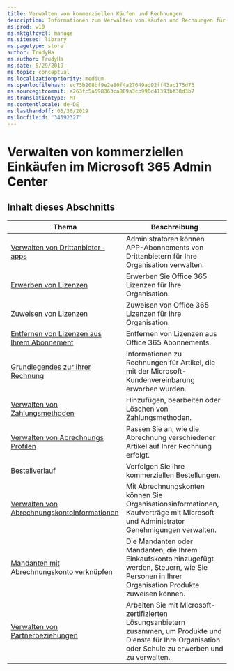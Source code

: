 ```yaml
---
title: Verwalten von kommerziellen Käufen und Rechnungen
description: Informationen zum Verwalten von Käufen und Rechnungen für kommerzielle Kunden.
ms.prod: w10
ms.mktglfcycl: manage
ms.sitesec: library
ms.pagetype: store
author: TrudyHa
ms.author: TrudyHa
ms.date: 5/29/2019
ms.topic: conceptual
ms.localizationpriority: medium
ms.openlocfilehash: ec73b208bf9e2e80f4a27649ad92ff43ac175d73
ms.sourcegitcommit: a263fc5a598363ca809a3cb990d41393bf38d3b7
ms.translationtype: MT
ms.contentlocale: de-DE
ms.lasthandoff: 05/30/2019
ms.locfileid: "34592327"
---
```

# <a name="manage-commercial-purchases-in-microsoft-365-admin-center"></a>Verwalten von kommerziellen Einkäufen im Microsoft 365 Admin Center

## <a name="in-this-section"></a>Inhalt dieses Abschnitts

| Thema | Beschreibung |
| ----- | ----------- |
| [Verwalten von Drittanbieter-apps](manage-saas-apps.md) | Administratoren können APP-Abonnements von Drittanbietern für Ihre Organisation verwalten. |
| [Erwerben von Lizenzen](https://docs.microsoft.com/office365/admin/subscriptions-and-billing/buy-licenses?view=o365-worldwide) | Erwerben Sie Office 365 Lizenzen für Ihre Organisation. |
| [Zuweisen von Lizenzen](https://docs.microsoft.com/office365/admin/subscriptions-and-billing/assign-licenses-to-users?view=o365-worldwide) | Zuweisen von Office 365 Lizenzen für Ihre Organisation. |
| [Entfernen von Lizenzen aus Ihrem Abonnement](https://docs.microsoft.com/office365/admin/subscriptions-and-billing/remove-licenses-from-subscription?view=o365-worldwide) | Entfernen von Lizenzen aus Office 365 Abonnements. |
| [Grundlegendes zur Ihrer Rechnung](https://docs.microsoft.com/microsoft-store/billing-understand-your-invoice-msfb) | Informationen zu Rechnungen für Artikel, die mit der Microsoft-Kundenvereinbarung erworben wurden. |
| [Verwalten von Zahlungsmethoden](https://docs.microsoft.com/microsoft-store/payment-methods) | Hinzufügen, bearbeiten oder Löschen von Zahlungsmethoden. |
| [Verwalten von Abrechnungs Profilen](https://docs.microsoft.com/microsoft-store/billing-profile) | Passen Sie an, wie die Abrechnung verschiedener Artikel auf Ihrer Rechnung erfolgt.  |
| [Bestellverlauf](https://docs.microsoft.com/microsoft-store/manage-orders-microsoft-store-for-business) | Verfolgen Sie Ihre kommerziellen Bestellungen. |
| [Verwalten von Abrechnungskontoinformationen](https://docs.microsoft.com/microsoft-store/update-microsoft-store-for-business-account-settings) | Mit Abrechnungskonten können Sie Organisationsinformationen, Kaufverträge mit Microsoft und Administrator Genehmigungen verwalten. |
| [Mandanten mit Abrechnungskonto verknüpfen](https://docs.microsoft.com/microsoft-store/manage-mpsa-software-microsoft-store-for-business) | Die Mandanten oder Mandanten, die Ihrem Einkaufskonto hinzugefügt werden, Steuern, wie Sie Personen in Ihrer Organisation Produkte zuweisen können. |
| [Verwalten von Partnerbeziehungen](https://docs.microsoft.com/microsoft-store/work-with-partner-microsoft-store-business) | Arbeiten Sie mit Microsoft-zertifizierten Lösungsanbietern zusammen, um Produkte und Dienste für Ihre Organisation oder Schule zu erwerben und zu verwalten. |